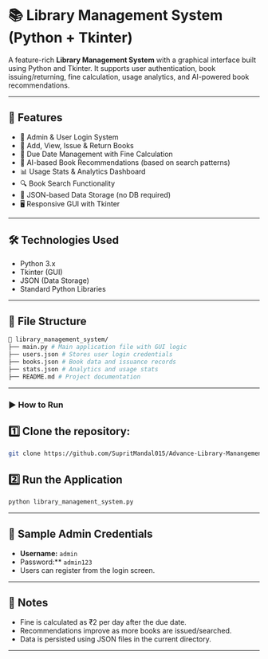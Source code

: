 # 📚 Library Management System (Python + Tkinter)

A feature-rich **Library Management System** with a graphical interface built using Python and Tkinter. It supports user authentication, book issuing/returning, fine calculation, usage analytics, and AI-powered book recommendations.

---

## 🚀 Features

- 🔐 Admin & User Login System
- 📘 Add, View, Issue & Return Books
- 📅 Due Date Management with Fine Calculation
- 🧠 AI-based Book Recommendations (based on search patterns)
- 📊 Usage Stats & Analytics Dashboard
- 🔍 Book Search Functionality
- 💾 JSON-based Data Storage (no DB required)
- 🖥️ Responsive GUI with Tkinter

---

## 🛠 Technologies Used

- Python 3.x
- Tkinter (GUI)
- JSON (Data Storage)
- Standard Python Libraries

---

## 📂 File Structure

```bash
📁 library_management_system/
├── main.py # Main application file with GUI logic
├── users.json # Stores user login credentials
├── books.json # Book data and issuance records
├── stats.json # Analytics and usage stats
├── README.md # Project documentation
```

---

### ▶️ How to Run

## 1️⃣ Clone the repository:
```bash
git clone https://github.com/SupritMandal015/Advance-Library-Manangement-System.git
```

## 2️⃣ Run the Application

```bash
python library_management_system.py
```

---

## 🧪 Sample Admin Credentials

- **Username:** `admin`
- Password:** `admin123`
- Users can register from the login screen.

 ---

## 📌 Notes 


- Fine is calculated as ₹2 per day after the due date.
- Recommendations improve as more books are issued/searched.
- Data is persisted using JSON files in the current directory.

---


